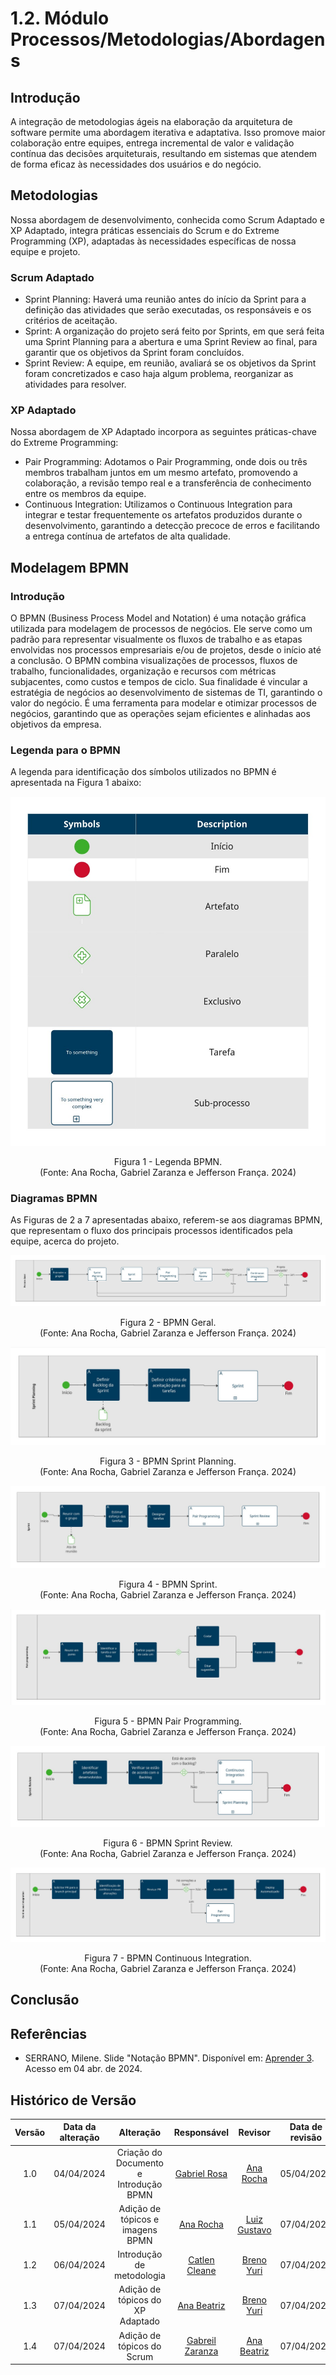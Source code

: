 # 1.2. Módulo Processos/Metodologias/Abordagens

<!-- Foco_4: Metodologia (Modelagem BPMN & Escolhas Metodológicas)

Entrega Mínima: Modelagem BPMN, evidenciando algumas escolhas metodológicas utilizadas pela equipe nessa primeira entrega.

Apresentação (em sala) explicando o detalhamento metodológico desenhado, com: (i) rastro claro aos membros participantes (MOSTRAR QUADRO DE PARTICIPAÇÕES & COMMITS); (ii) justificativas & senso crítico sobre as escolhas metodológicas adotadas para o projeto; (iii) breve apresentação da modelagem em BPMN, e (iv) comentários gerais sobre o trabalho em equipe. Tempo da Apresentação: +/- 5min. Recomendação: Apresentar diretamente via Wiki ou GitPages do Projeto. Baixar os conteúdos com antecedência, evitando problemas de internet no momento de exposição nas Dinâmicas de Avaliação.

A Wiki ou GitPages do Projeto deve conter um tópico dedicado ao Módulo Processos/Metodologias/Abordagens, com modelagem BPMN, histórico de versões, referências, e demais detalhamentos gerados pela equipe nesse escopo.

Demais orientações disponíveis nas Diretrizes (vide Moodle). -->

## Introdução

A integração de metodologias ágeis na elaboração da arquitetura de software permite uma abordagem iterativa e adaptativa. Isso promove maior colaboração entre equipes, entrega incremental de valor e validação contínua das decisões arquiteturais, resultando em sistemas que atendem de forma eficaz às necessidades dos usuários e do negócio.

## Metodologias

Nossa abordagem de desenvolvimento, conhecida como Scrum Adaptado e XP Adaptado, integra práticas essenciais do Scrum e do Extreme Programming (XP), adaptadas às necessidades específicas de nossa equipe e projeto.

### Scrum Adaptado

- Sprint Planning: Haverá uma reunião antes do início da Sprint para a definição das atividades que serão executadas, os responsáveis e os critérios de aceitação.
- Sprint: A organização do projeto será feito por Sprints, em que será feita uma Sprint Planning para a abertura e uma Sprint Review ao final, para garantir que os objetivos da Sprint foram concluídos.
- Sprint Review: A equipe, em reunião, avaliará se os objetivos da Sprint foram concretizados e caso haja algum problema, reorganizar as atividades para resolver.

### XP Adaptado

Nossa abordagem de XP Adaptado incorpora as seguintes práticas-chave do Extreme Programming:

- Pair Programming: Adotamos o Pair Programming, onde dois ou três membros trabalham juntos em um mesmo artefato, promovendo a colaboração, a revisão tempo real e a transferência de conhecimento entre os membros da equipe.
- Continuous Integration: Utilizamos o Continuous Integration para integrar e testar frequentemente os artefatos produzidos durante o desenvolvimento, garantindo a detecção precoce de erros e facilitando a entrega contínua de artefatos de alta qualidade.

## Modelagem BPMN

### Introdução

O BPMN (Business Process Model and Notation) é uma notação gráfica utilizada para modelagem de processos de negócios. Ele serve como um padrão para representar visualmente os fluxos de trabalho e as etapas envolvidas nos processos empresariais e/ou de projetos, desde o início até a conclusão. O BPMN combina visualizações de processos, fluxos de trabalho, funcionalidades, organização e recursos com métricas subjacentes, como custos e tempos de ciclo. Sua finalidade é vincular a estratégia de negócios ao desenvolvimento de sistemas de TI, garantindo o valor do negócio. É uma ferramenta para modelar e otimizar processos de negócios, garantindo que as operações sejam eficientes e alinhadas aos objetivos da empresa.

### Legenda para o BPMN

A legenda para identificação dos símbolos utilizados no BPMN é apresentada na Figura 1 abaixo:

![Legenda](../assets/img/bpmn/0legenda.jpg)

<div style="text-align: center;">
  <p>Figura 1 - Legenda BPMN. </br> (Fonte: Ana Rocha, Gabriel Zaranza e Jefferson França. 2024)</p>
</div>

### Diagramas BPMN

As Figuras de 2 a 7 apresentadas abaixo, referem-se aos diagramas BPMN, que representam o fluxo dos principais processos identificados pela equipe, acerca do projeto.

<!-- BPMN GERAL -->
![BPMNGeral](../assets/img/bpmn/1geral.jpg)

<div style="text-align: center;">
  <p>Figura 2 - BPMN Geral. </br> (Fonte: Ana Rocha, Gabriel Zaranza e Jefferson França. 2024)</p>
</div>

<!-- SPRINT PLANNING -->
![SprintPlanning](../assets/img/bpmn/2sprint_planning.jpg)

<div style="text-align: center;">
  <p>Figura 3 - BPMN Sprint Planning. </br> (Fonte: Ana Rocha, Gabriel Zaranza e Jefferson França. 2024)</p>
</div>

<!-- SPRINT -->
![Sprint](../assets/img/bpmn/3sprint.jpg)

<div style="text-align: center;">
  <p>Figura 4 - BPMN Sprint. </br> (Fonte: Ana Rocha, Gabriel Zaranza e Jefferson França. 2024)</p>
</div>

<!-- PAIR PROGRAMMING -->
![PairProgramming](../assets/img/bpmn/4pair_programming.jpg)

<div style="text-align: center;">
  <p>Figura 5 - BPMN Pair Programming. </br> (Fonte: Ana Rocha, Gabriel Zaranza e Jefferson França. 2024)</p>
</div>

<!-- SPRINT REVIEW -->
![SprintReview](../assets/img/bpmn/5sprint_review.jpg)

<div style="text-align: center;">
  <p>Figura 6 - BPMN Sprint Review. </br> (Fonte: Ana Rocha, Gabriel Zaranza e Jefferson França. 2024)</p>
</div>

<!-- CONTINUOUS INTEGRATION -->
![ContinuousIntegration](../assets/img/bpmn/6continuous_integration.jpg)

<div style="text-align: center;">
  <p>Figura 7 - BPMN Continuous Integration. </br> (Fonte: Ana Rocha, Gabriel Zaranza e Jefferson França. 2024)</p>
</div>

## Conclusão

## Referências

- SERRANO, Milene. Slide "Notação BPMN". Disponível em: [Aprender 3](https://aprender3.unb.br/pluginfile.php/2790232/mod_label/intro/Arquitetura%20e%20Desenho%20de%20software%20-%20Aula%20BPMN%20Exemplos%20-%20Profa.%20Milene.pdf). Acesso em 04 abr. de 2024. </br>

## Histórico de Versão

| Versão | Data da alteração |             Alteração             |                   Responsável                   |                     Revisor                     | Data de revisão |
| :----: | :---------------: | :-------------------------------: | :---------------------------------------------: | :---------------------------------------------: | :-------------: |
|  1.0   | 04/04/2024 |         Criação do Documento e Introdução BPMN    | [Gabriel Rosa](https://github.com/gabrielrosa09) | [Ana Rocha](https://github.com/anaaroch) | 05/04/2024 |
|  1.1   | 05/04/2024 |         Adição de tópicos e imagens BPMN          | [Ana Rocha](https://github.com/anaaroch) | [Luiz Gustavo](https://github.com/Luiz-GL-Campos) | 07/04/2024 |
|  1.2   | 06/04/2024 |         Introdução de metodologia                 | [Catlen Cleane](https://github.com/catlenc) |[Breno Yuri ](https://github.com/YuriBre)|07/04/2024|
|  1.3   | 07/04/2024 |         Adição de tópicos do XP Adaptado          | [Ana Beatriz](https://github.com/anabfs) |[Breno Yuri ](https://github.com/YuriBre)|07/04/2024|
|  1.4   | 07/04/2024 |         Adição de tópicos do Scrum                | [Gabreil Zaranza](https://github.com/GZaranza) |[Ana Beatriz](https://github.com/anabfs)|07/04/2024|
